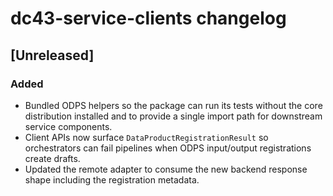 # dc43-service-clients changelog

## [Unreleased]
### Added
- Bundled ODPS helpers so the package can run its tests without the core
  distribution installed and to provide a single import path for downstream
  service components.
- Client APIs now surface `DataProductRegistrationResult` so orchestrators can
  fail pipelines when ODPS input/output registrations create drafts.
- Updated the remote adapter to consume the new backend response shape including
  the registration metadata.
